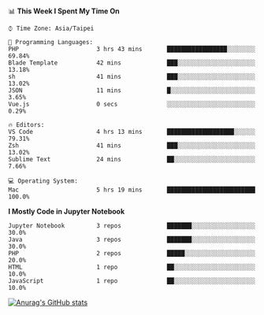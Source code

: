 <!--### Hi there 👋-->

<!--
**treevel/treevel** is a ✨ _special_ ✨ repository because its `README.md` (this file) appears on your GitHub profile.

Here are some ideas to get you started:

- 🔭 I’m currently working on ...
- 🌱 I’m currently learning ...
- 👯 I’m looking to collaborate on ...
- 🤔 I’m looking for help with ...
- 💬 Ask me about ...
- 📫 How to reach me: ...
- 😄 Pronouns: ...
- ⚡ Fun fact: ...
-->

<!--START_SECTION:waka-->
📊 **This Week I Spent My Time On** 

```text
⌚︎ Time Zone: Asia/Taipei

💬 Programming Languages: 
PHP                      3 hrs 43 mins       █████████████████░░░░░░░░   69.84% 
Blade Template           42 mins             ███░░░░░░░░░░░░░░░░░░░░░░   13.18% 
sh                       41 mins             ███░░░░░░░░░░░░░░░░░░░░░░   13.02% 
JSON                     11 mins             █░░░░░░░░░░░░░░░░░░░░░░░░   3.65% 
Vue.js                   0 secs              ░░░░░░░░░░░░░░░░░░░░░░░░░   0.29%

🔥 Editors: 
VS Code                  4 hrs 13 mins       ███████████████████░░░░░░   79.31% 
Zsh                      41 mins             ███░░░░░░░░░░░░░░░░░░░░░░   13.02% 
Sublime Text             24 mins             ██░░░░░░░░░░░░░░░░░░░░░░░   7.66%

💻 Operating System: 
Mac                      5 hrs 19 mins       █████████████████████████   100.0%

```

**I Mostly Code in Jupyter Notebook** 

```text
Jupyter Notebook         3 repos             ███████░░░░░░░░░░░░░░░░░░   30.0% 
Java                     3 repos             ███████░░░░░░░░░░░░░░░░░░   30.0% 
PHP                      2 repos             █████░░░░░░░░░░░░░░░░░░░░   20.0% 
HTML                     1 repo              ██░░░░░░░░░░░░░░░░░░░░░░░   10.0% 
JavaScript               1 repo              ██░░░░░░░░░░░░░░░░░░░░░░░   10.0%

```



<!--END_SECTION:waka-->

<!-- GitHub Stats Card-->
[![Anurag's GitHub stats](https://github-readme-stats.vercel.app/api?username=treevel&show_icons=true&theme=monokai&count_private=true)](https://github.com/anuraghazra/github-readme-stats)
